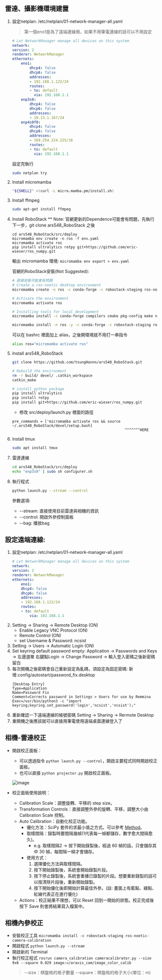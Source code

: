 ## 雷達、攝影機環境建置
1. 設定netplan: /etc/netplan/01-network-manager-all.yaml
   > 第一個eno1是為了遠端連線用，如果不用筆電連線的話可以不用設定
    ```yaml
    # Let NetworkManager manage all devices on this system
    network:
    version: 2
    renderer: NetworkManager
    ethernets:
        eno1:
            dhcp4: false
            dhcp6: false
            addresses:
            - 192.168.1.122/24
            routes:
            - to: default
              via: 192.168.1.1
        enp3s0:
            dhcp4: false
            dhcp6: false
            addresses:
            - 10.13.1.167/24
        enp4s0f0:
            dhcp4: false
            dhcp6: false
            addresses:
            - 169.254.224.225/16
            routes:
            - to: default
              via: 192.168.1.1
    ```
    設定完執行
    ```bash
    sudo netplan try
    ```
2. Install micromamba
    ```bash
    "${SHELL}" <(curl -L micro.mamba.pm/install.sh)
    ```
3. Install ffmpeg
    ```bash
    sudo apt-get install ffmpeg 
    ```
4. Install RoboStack
   ** Note: 官網更新的Dependence可能會有問題，先執行下一步，git clone ars548_RoboStack 之後 
    ```
    cd ars548_RoboStack/src/deploy
    micromamba env create -n ros -f env.yaml
    micromamba activate ros
    pip install ultralytics rotpy git+https://github.com/eric-wieser/ros_numpy.git
    ```

    輸出 micromamba 環境:
    `micromamba env export > env.yaml`


    官網的RoboStack安裝(Not Suggested):   
    ```bash
    # 直接安裝可能會有問題
    # Create a ros-noetic desktop environment
    micromamba create -n ros -c conda-forge -c robostack-staging ros-noetic-desktop

    # Activate the environment
    micromamba activate ros

    # Installing tools for local development
    micromamba install -c conda-forge compilers cmake pkg-config make ninja colcon-common-extensions catkin_tools rosdep

    micromamba install -n ros -y -c conda-forge -c robostack-staging ros-noetic-desktop ros-noetic-compressed-image-transport ros-noetic-can-msgs
    ```

    可以在 bashrc 裡面加上 alias，之後開環境就不用打一串指令
    ```bash
    alias ros="micromamba activate ros"
    ```
5. Install ars548_RoboStack
    ```bash
    git clone https://github.com/tsungHannn/ars548_RoboStack.git

    # Rebuild the environment
    rm -r build/ devel/ .catkin_workspace
    catkin_make

    # install python package
    pip install ultralytics
    pip install rotpy
    pip install git+https://github.com/eric-wieser/ros_numpy.git
    ```
    - 修改 src/deploy/launch.py 裡面的路徑
    ```
    pre_commands = ['micromamba activate ros && source ~/.ars548_RoboStack/devel/setup.bash]
                                                        ^^^^^^^HERE
    ```
6. Install tmux
   ```bash
   sudo apt install tmux
   ```
7. 雷達連線
    ```bash
    cd ars548_RoboStack/src/deploy
    echo "enp3s0" | sudo sh configurer.sh 
    ```
8. 執行程式
    ```bash
    python launch.py --stream --control
    ```
    參數選項:
    - --stream: 直接使用目前雷達與相機的資訊
    - --control: 開啟外參控制面板
    - --bag: 播放bag


## 設定遠端連線:
1. 設定netplan: /etc/netplan/01-network-manager-all.yaml
    ```yaml
    # Let NetworkManager manage all devices on this system
    network:
    version: 2
    renderer: NetworkManager
    ethernets:
        eno1:
        dhcp4: false
        dhcp6: false
        addresses:
        - 192.168.1.122/24
        routes:
        - to: default
            via: 192.168.1.1
    ```
2. Setting -> Sharing -> Remote Desktop (ON) 
    - Enable Legacy VNC Protocol (ON)
    - Remote Control (ON)
    - set Username & Password: ncsist
3. Setting -> Users -> Automatic Login (ON)
4. Set keyring default password empty: Application -> Passwords and Keys -> 左邊選單 右鍵點Login -> Change Password -> 輸入登入密碼之後新密碼留白
5. 每次開機之後密碼會自己重新設定為亂碼，須設定為固定密碼: 新增.config/autostart/password_fix.desktop
    ```
    [Desktop Entry]
    Type=Application
    Name=Password Fix  
    Comment=Corrects password in Settings > Users for use by Remmina
    Exec=/usr/bin/python3 -c "import keyring;keyring.set_password('login','ncsist','ncsist');"
    ```
6. 重新確認一下遠端連線的帳號密碼 Setting -> Sharing -> Rermote Desktop
7. 重開機之後應該就可以直接用筆電使用遠端桌面連線登入了


## 相機-雷達校正
- 開啟校正面板：
    - 可以透過指令 `python launch.py --control`，開啟主要程式同時開啟校正面板。
    - 也可以直接 `python projector.py` 開啟校正面板。
      
   ![image](https://github.com/user-attachments/assets/5d27916b-136d-403f-96de-57846302038e)

    

- 校正面板使用說明：
    - Calibration Scale：調整旋轉、平移的 step size。
    - Transformation Controls：直接調整外參的旋轉、平移，調整大小由 Calibration Scale 控制。
    - Auto Calibration：自動化校正功能。
      - 優化方法：SciPy 套件的求最小值之方式。可以參考 [Method](https://docs.scipy.org/doc/scipy/reference/generated/scipy.optimize.minimize.html)。
      - 取樣間隔：錄製時要間隔幾幀(1代表每一幀都儲存，數字愈大間隔愈久)。
        - e.g. 取樣間隔2 → 按下開始錄製後，經過 60 幀的話，只會儲存其中 30 幀，每間隔一幀才會儲存。
      - 使用方式：
        1. 選擇優化方法與取樣間隔。
        2. 按下開始錄製後，系統會開始錄製片段。
        3. 按下停止錄製後，系統會重播已錄製的片段。想要重新錄製的話可以按清除片段後，重新開始錄製。
        4. 按下開始優化後即開始計算最佳外參。(註: 畫面上有藍點、綠點、紅線代表正在進行優化)
    - Actions：校正結果不理想，可以 Reset 回到一開始的狀態。校正完成後按下 Save 則會將結果寫入檔案中。

## 相機內參校正
- 安裝校正工具 `micromamba install -c robostack-staging ros-noetic-camera-calibration`
- 開啟程式 `python launch.py --stream`
- 開啟新的 Terminal
- 執行校正程式 `rosrun camera_calibration cameracalibrator.py --size 9x6 --square 0.029 image:=/aravis_cam/image_color_calib`
    > --size：棋盤格的格子數量
    > --square：棋盤格的格子大小(單位：m)
    